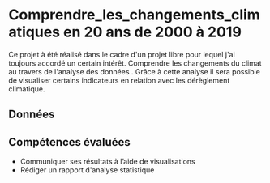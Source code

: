 # Comprendre_les_changements_climatiques en 20 ans de 2000 à 2019
Ce projet à été réalisé dans le cadre d'un projet libre pour lequel j'ai toujours accordé un certain intérêt.  Comprendre les changements du climat au travers de l'analyse des données . Grâce à cette analyse il sera possible de visualiser certains indicateurs en relation avec les dérèglement climatique. 

## **Données**


## **Compétences évaluées**
- Communiquer ses résultats à l’aide de visualisations
- Rédiger un rapport d'analyse statistique

